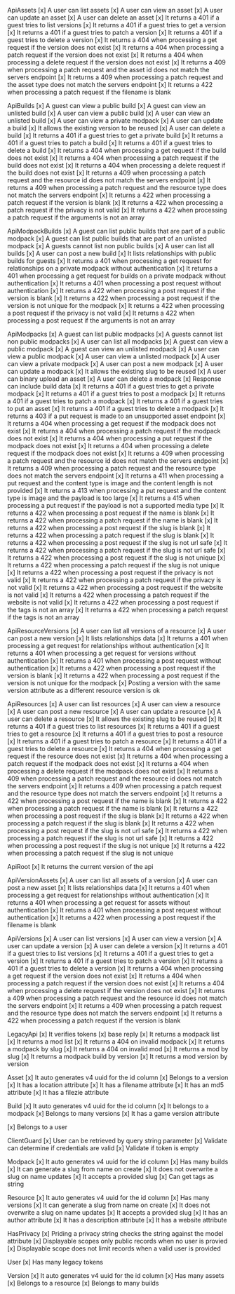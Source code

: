 ApiAssets
 [x] A user can list assets
 [x] A user can view an asset
 [x] A user can update an asset
 [x] A user can delete an asset
 [x] It returns a 401 if a guest tries to list versions
 [x] It returns a 401 if a guest tries to get a version
 [x] It returns a 401 if a guest tries to patch a version
 [x] It returns a 401 if a guest tries to delete a version
 [x] It returns a 404 when processing a get request if the version does not exist
 [x] It returns a 404 when processing a patch request if the version does not exist
 [x] It returns a 404 when processing a delete request if the version does not exist
 [x] It returns a 409 when processing a patch request and the asset id does not match the servers endpoint
 [x] It returns a 409 when processing a patch request and the asset type does not match the servers endpoint
 [x] It returns a 422 when processing a patch request if the filename is blank

ApiBuilds
 [x] A guest can view a public build
 [x] A guest can view an unlisted build
 [x] A user can view a public build
 [x] A user can view an unlisted build
 [x] A user can view a private modpack
 [x] A user can update a build
 [x] It allows the existing version to be reused
 [x] A user can delete a build
 [x] It returns a 401 if a guest tries to get a private build
 [x] It returns a 401 if a guest tries to patch a build
 [x] It returns a 401 if a guest tries to delete a build
 [x] It returns a 404 when processing a get request if the build does not exist
 [x] It returns a 404 when processing a patch request if the build does not exist
 [x] It returns a 404 when processing a delete request if the build does not exist
 [x] It returns a 409 when processing a patch request and the resource id does not match the servers endpoint
 [x] It returns a 409 when processing a patch request and the resource type does not match the servers endpoint
 [x] It returns a 422 when processing a patch request if the version is blank
 [x] It returns a 422 when processing a patch request if the privacy is not valid
 [x] It returns a 422 when processing a patch request if the arguments is not an array

ApiModpackBuilds
 [x] A guest can list public builds that are part of a public modpack
 [x] A guest can list public builds that are part of an unlisted modpack
 [x] A guests cannot list non public builds
 [x] A user can list all builds
 [x] A user can post a new build
 [x] It lists relationships with public builds for guests
 [x] It returns a 401 when processing a get request for relationships on a private modpack without authentication
 [x] It returns a 401 when processing a get request for builds on a private modpack without authentication
 [x] It returns a 401 when processing a post request without authentication
 [x] It returns a 422 when processing a post request if the version is blank
 [x] It returns a 422 when processing a post request if the version is not unique for the modpack
 [x] It returns a 422 when processing a post request if the privacy is not valid
 [x] It returns a 422 when processing a post request if the arguments is not an array

ApiModpacks
 [x] A guest can list public modpacks
 [x] A guests cannot list non public modpacks
 [x] A user can list all modpacks
 [x] A guest can view a public modpack
 [x] A guest can view an unlisted modpack
 [x] A user can view a public modpack
 [x] A user can view a unlisted modpack
 [x] A user can view a private modpack
 [x] A user can post a new modpack
 [x] A user can update a modpack
 [x] It allows the existing slug to be reused
 [x] A user can binary upload an asset
 [x] A user can delete a modpack
 [x] Response can include build data
 [x] It returns a 401 if a guest tries to get a private modpack
 [x] It returns a 401 if a guest tries to post a modpack
 [x] It returns a 401 if a guest tries to patch a modpack
 [x] It returns a 401 if a guest tries to put an asset
 [x] It returns a 401 if a guest tries to delete a modpack
 [x] It returns a 403 if a put request is made to an unsupported asset endpoint
 [x] It returns a 404 when processing a get request if the modpack does not exist
 [x] It returns a 404 when processing a patch request if the modpack does not exist
 [x] It returns a 404 when processing a put request if the modpack does not exist
 [x] It returns a 404 when processing a delete request if the modpack does not exist
 [x] It returns a 409 when processing a patch request and the resource id does not match the servers endpoint
 [x] It returns a 409 when processing a patch request and the resource type does not match the servers endpoint
 [x] It returns a 411 when processing a put request and the content type is image and the content length is not provided
 [x] It returns a 413 when processing a put request and the content type is image and the payload is too large
 [x] It returns a 415 when processing a put request if the payload is not a supported media type
 [x] It returns a 422 when processing a post request if the name is blank
 [x] It returns a 422 when processing a patch request if the name is blank
 [x] It returns a 422 when processing a post request if the slug is blank
 [x] It returns a 422 when processing a patch request if the slug is blank
 [x] It returns a 422 when processing a post request if the slug is not url safe
 [x] It returns a 422 when processing a patch request if the slug is not url safe
 [x] It returns a 422 when processing a post request if the slug is not unique
 [x] It returns a 422 when processing a patch request if the slug is not unique
 [x] It returns a 422 when processing a post request if the privacy is not valid
 [x] It returns a 422 when processing a patch request if the privacy is not valid
 [x] It returns a 422 when processing a post request if the website is not valid
 [x] It returns a 422 when processing a patch request if the website is not valid
 [x] It returns a 422 when processing a post request if the tags is not an array
 [x] It returns a 422 when processing a patch request if the tags is not an array

ApiResourceVersions
 [x] A user can list all versions of a resource
 [x] A user can post a new version
 [x] It lists relationships data
 [x] It returns a 401 when processing a get request for relationships without authentication
 [x] It returns a 401 when processing a get request for versions without authentication
 [x] It returns a 401 when processing a post request without authentication
 [x] It returns a 422 when processing a post request if the version is blank
 [x] It returns a 422 when processing a post request if the version is not unique for the modpack
 [x] Posting a version with the same version attribute as a different resource version is ok

ApiResources
 [x] A user can list resources
 [x] A user can view a resource
 [x] A user can post a new resource
 [x] A user can update a resource
 [x] A user can delete a resource
 [x] It allows the existing slug to be reused
 [x] It returns a 401 if a guest tries to list resources
 [x] It returns a 401 if a guest tries to get a resource
 [x] It returns a 401 if a guest tries to post a resource
 [x] It returns a 401 if a guest tries to patch a resource
 [x] It returns a 401 if a guest tries to delete a resource
 [x] It returns a 404 when processing a get request if the resource does not exist
 [x] It returns a 404 when processing a patch request if the modpack does not exist
 [x] It returns a 404 when processing a delete request if the modpack does not exist
 [x] It returns a 409 when processing a patch request and the resource id does not match the servers endpoint
 [x] It returns a 409 when processing a patch request and the resource type does not match the servers endpoint
 [x] It returns a 422 when processing a post request if the name is blank
 [x] It returns a 422 when processing a patch request if the name is blank
 [x] It returns a 422 when processing a post request if the slug is blank
 [x] It returns a 422 when processing a patch request if the slug is blank
 [x] It returns a 422 when processing a post request if the slug is not url safe
 [x] It returns a 422 when processing a patch request if the slug is not url safe
 [x] It returns a 422 when processing a post request if the slug is not unique
 [x] It returns a 422 when processing a patch request if the slug is not unique

ApiRoot
 [x] It returns the current version of the api

ApiVersionAssets
 [x] A user can list all assets of a version
 [x] A user can post a new asset
 [x] It lists relationships data
 [x] It returns a 401 when processing a get request for relationships without authentication
 [x] It returns a 401 when processing a get request for assets without authentication
 [x] It returns a 401 when processing a post request without authentication
 [x] It returns a 422 when processing a post request if the filename is blank

ApiVersions
 [x] A user can list versions
 [x] A user can view a version
 [x] A user can update a version
 [x] A user can delete a version
 [x] It returns a 401 if a guest tries to list versions
 [x] It returns a 401 if a guest tries to get a version
 [x] It returns a 401 if a guest tries to patch a version
 [x] It returns a 401 if a guest tries to delete a version
 [x] It returns a 404 when processing a get request if the version does not exist
 [x] It returns a 404 when processing a patch request if the version does not exist
 [x] It returns a 404 when processing a delete request if the version does not exist
 [x] It returns a 409 when processing a patch request and the resource id does not match the servers endpoint
 [x] It returns a 409 when processing a patch request and the resource type does not match the servers endpoint
 [x] It returns a 422 when processing a patch request if the version is blank

LegacyApi
 [x] It verifies tokens
 [x] base reply
 [x] It returns a modpack list
 [x] It returns a mod list
 [x] It returns a 404 on invalid modpack
 [x] It returns a modpack by slug
 [x] It returns a 404 on invalid mod
 [x] It returns a mod by slug
 [x] It returns a modpack build by version
 [x] It returns a mod version by version

Asset
 [x] It auto generates v4 uuid for the id column
 [x] Belongs to a version
 [x] It has a location attribute
 [x] It has a filename attribute
 [x] It has an md5 attribute
 [x] It has a filezie attribute

Build
 [x] It auto generates v4 uuid for the id column
 [x] It belongs to a modpack
 [x] Belongs to many versions
 [x] It has a game version attribute


 [x] Belongs to a user

ClientGuard
 [x] User can be retrieved by query string parameter
 [x] Validate can determine if credentials are valid
 [x] Validate if token is empty

Modpack
 [x] It auto generates v4 uuid for the id column
 [x] Has many builds
 [x] It can generate a slug from name on create
 [x] It does not overwrite a slug on name updates
 [x] It accepts a provided slug
 [x] Can get tags as string

Resource
 [x] It auto generates v4 uuid for the id column
 [x] Has many versions
 [x] It can generate a slug from name on create
 [x] It does not overwrite a slug on name updates
 [x] It accepts a provided slug
 [x] It has an author attribute
 [x] It has a description attribute
 [x] It has a website attribute

HasPrivacy
 [x] Priding a privacy string checks the string against the model attribute
 [x] Displayable scopes only public records when no user is provied
 [x] Displayable scope does not limit records when a valid user is provided

User
 [x] Has many legacy tokens

Version
 [x] It auto generates v4 uuid for the id column
 [x] Has many assets
 [x] Belongs to a resource
 [x] Belongs to many builds

